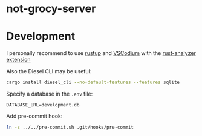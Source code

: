# not-grocy-server

# Development

I personally recommend to use [rustup](https://www.rust-lang.org/tools/install) and [VSCodium](https://vscodium.com/#install) with the [rust-analyzer extension](https://marketplace.visualstudio.com/items?itemName=matklad.rust-analyzer)

Also the Diesel CLI may be useful:
```bash
cargo install diesel_cli --no-default-features --features sqlite
```

Specify a database in the `.env` file:
```
DATABASE_URL=development.db
```

Add pre-commit hook:
```bash
ln -s ../../pre-commit.sh .git/hooks/pre-commit
```